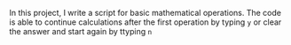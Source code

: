 In this project, I write a script for basic mathematical operations.
The code is able to continue calculations after the first operation by typing `y` or clear the answer and start again by ttyping `n`
